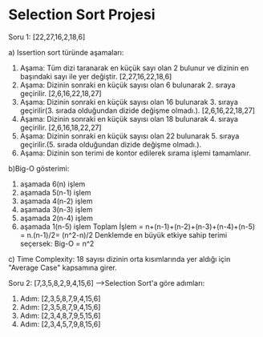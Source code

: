 # Selection Sort Projesi

Soru 1: [22,27,16,2,18,6]

a) Issertion sort türünde aşamaları:
1. Aşama: Tüm dizi taranarak en küçük sayı olan 2 bulunur ve dizinin en başındaki sayı ile yer değiştir.
[2,27,16,22,18,6] 
2. Aşama: Dizinin sonraki en küçük sayısı olan 6 bulunarak 2. sıraya geçirilir.
[2,6,16,22,18,27]
3. Aşama: Dizinin sonraki en küçük sayısı olan 16 bulunarak 3. sıraya geçirilir(3. sırada olduğundan dizide değişme olmadı.).
[2,6,16,22,18,27]
4. Aşama: Dizinin sonraki en küçük sayısı olan 18 bulunarak 4. sıraya geçirilir.
[2,6,16,18,22,27]
5. Aşama: Dizinin sonraki en küçük sayısı olan 22 bulunarak 5. sıraya geçirilir.(5. sırada olduğundan dizide değişme olmadı.).
6. Aşama: Dizinin son terimi de kontor edilerek sırama işlemi tamamlanır.

b)Big-O gösterimi: 
1. aşamada 6(n) işlem
1. aşamada 5(n-1) işlem
2. aşamada 4(n-2) işlem
3. aşamada 3(n-3) işlem
4. aşamada 2(n-4) işlem
5. aşamada 1(n-5) işlem
Toplam İşlem = n+(n-1)+(n-2)+(n-3)+(n-4)+(n-5) = n.(n-1)/2= (n^2-n)/2
Denklemde en büyük etkiye sahip terimi seçersek:
Big-O = n^2

c) Time Complexity: 18 sayısı dizinin orta kısımlarında yer aldığı için "Average Case" kapsamına girer.

Soru 2: [7,3,5,8,2,9,4,15,6] -->Selection Sort'a göre adımları:
1. Adım: [2,3,5,8,7,9,4,15,6]
2. Adım: [2,3,5,8,7,9,4,15,6]
3. Adım: [2,3,4,8,7,9,5,15,6]
4. Adım: [2,3,4,5,7,9,8,15,6]